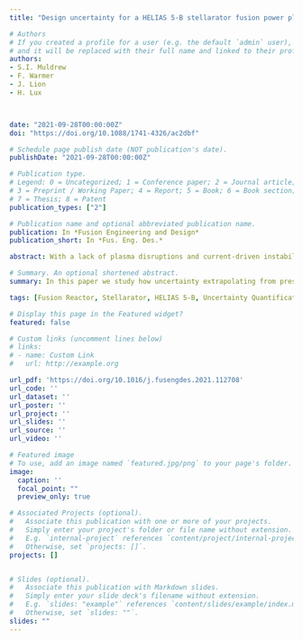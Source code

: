 ```yaml
---
title: "Design uncertainty for a HELIAS 5-B stellarator fusion power plant"

# Authors
# If you created a profile for a user (e.g. the default `admin` user), write the username (folder name) here 
# and it will be replaced with their full name and linked to their profile.
authors:
- S.I. Muldrew
- F. Warmer
- J. Lion
- H. Lux



date: "2021-09-28T00:00:00Z"
doi: "https://doi.org/10.1088/1741-4326/ac2dbf"

# Schedule page publish date (NOT publication's date).
publishDate: "2021-09-28T00:00:00Z"

# Publication type.
# Legend: 0 = Uncategorized; 1 = Conference paper; 2 = Journal article;
# 3 = Preprint / Working Paper; 4 = Report; 5 = Book; 6 = Book section;
# 7 = Thesis; 8 = Patent
publication_types: ["2"]

# Publication name and optional abbreviated publication name.
publication: In *Fusion Engineering and Design*
publication_short: In *Fus. Eng. Des.*

abstract: With a lack of plasma disruptions and current-driven instabilities, stellarators are potentially an attractive option for a fusion power plant. Previous system studies have been performed to optimise a HELIAS (HELIcal-axis Advanced Stellarator) 5-B power plant using the systems code PROCESS, however these have been based around a single design point. In reality there is a lot of uncertainty extrapolating from present day devices and understanding. In this paper we study how this will affect the design by identifying eight uncertainty distributions on the input. We then perform parameter studies and Monte-Carlo based analysis to look at the impact on fusion power and divertor heat load. We find that the two uncertainties that have the largest impact on the fusion power are the helium primary coolant mechanical pumping power and the energy multiplication in the blanket and shield. Eighty-three per cent of our solutions are within a tolerable divertor heat load, however this is additionally influenced by the tungsten impurity levels. In order to stay below the density cut-off limit for Electron Cyclotron Resonance Heating, the confinement time needs to be enhanced relative to the ISS04 scaling relation to produce acceptable performance. By identifying the highest impact design parameters, we are able to highlight that research into the blankets should be prioritised to reduce overall design uncertainty.

# Summary. An optional shortened abstract.
summary: In this paper we study how uncertainty extrapolating from present day devices will affect the design of future devices by identifying eight uncertainty distributions on the input of PROCESS.

tags: [Fusion Reactor, Stellarator, HELIAS 5-B, Uncertainty Quantification, System Studies, process]

# Display this page in the Featured widget?
featured: false

# Custom links (uncomment lines below)
# links:
# - name: Custom Link
#   url: http://example.org

url_pdf: 'https://doi.org/10.1016/j.fusengdes.2021.112708'
url_code: ''
url_dataset: ''
url_poster: ''
url_project: ''
url_slides: ''
url_source: ''
url_video: ''

# Featured image
# To use, add an image named `featured.jpg/png` to your page's folder. 
image:
  caption: ''
  focal_point: ""
  preview_only: true

# Associated Projects (optional).
#   Associate this publication with one or more of your projects.
#   Simply enter your project's folder or file name without extension.
#   E.g. `internal-project` references `content/project/internal-project/index.md`.
#   Otherwise, set `projects: []`.
projects: []


# Slides (optional).
#   Associate this publication with Markdown slides.
#   Simply enter your slide deck's filename without extension.
#   E.g. `slides: "example"` references `content/slides/example/index.md`.
#   Otherwise, set `slides: ""`.
slides: ""
---
```

